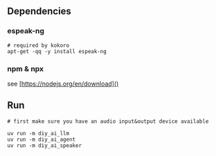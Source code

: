 
## Dependencies

### espeak-ng

```
# required by kokoro
apt-get -qq -y install espeak-ng
```

### npm & npx

see [https://nodejs.org/en/download]()


## Run

```
# first make sure you have an audio input&output device available

uv run -m diy_ai_llm
uv run -m diy_ai_agent
uv run -m diy_ai_speaker
